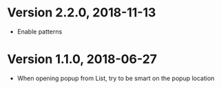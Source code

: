 Version 2.2.0, 2018-11-13
=========================
* Enable patterns

Version 1.1.0, 2018-06-27
=========================
* When opening popup from List, try to be smart on the popup location
